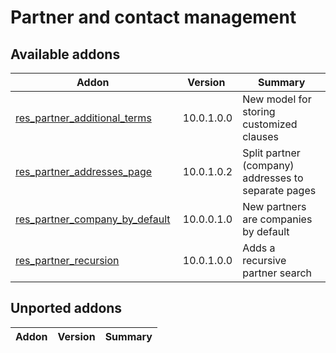 Partner and contact management
==============================

[//]: # (addons)

Available addons
----------------
**Addon** | **Version** | **Summary**
--- | --- | ---
[res_partner_additional_terms](res_partner_additional_terms/) | 10.0.1.0.0 | New model for storing customized clauses
[res_partner_addresses_page](res_partner_addresses_page/) | 10.0.1.0.2 | Split partner (company) addresses to separate pages
[res_partner_company_by_default](res_partner_company_by_default/) | 10.0.0.1.0 | New partners are companies by default
[res_partner_recursion](res_partner_recursion/) | 10.0.1.0.0 | Adds a recursive partner search

Unported addons
----------------
**Addon** | **Version** | **Summary**
--- | --- | ---
